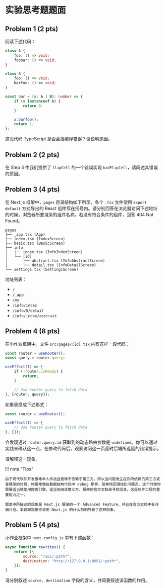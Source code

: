 # 实验思考题题面

## Problem 1 (2 pts)

阅读下述代码：

```typescript
class A {
    foo: () => void;
    foobar: () => void;
}

class B {
    foo: () => void;
    barfoo: () => void;
}

const bar = (x: A | B): number => {
    if (x instanceof A) {
        return 0;
    }

    x.barfoo();
    return 1;
};
```

这段代码 TypeScript 是否会报编译错误？请说明原因。

## Problem 2 (2 pts)

在 Step 3 中我们提供了 `flipCell` 的一个错误实现 `badFlipCell`，请简述其错误的原因。

## Problem 3 (4 pts)

在 Next.js 框架中，`pages` 目录结构如下所示，各个 `.tsx` 文件使用 `export default` 方式导出的 React 组件写在括号内。请分别回答在浏览器访问下述地址的时候，浏览器所要渲染的组件名称。若没有符合条件的组件，回答 404 Not Found。

```text
pages
├── _app.tsx (App)
├── index.tsx (IndexScreen)
├── basic.tsx (BasicScreen)
├── info
│   ├── index.tsx (InfoIndexScreen)
│   └── [id]
│       ├── abstract.tsx (InfoAbstractScreen)
│       └── detail.tsx (InfoDetailScreen)
└── settings.tsx (SettingsScreen)
```

地址列表：

- `/`
- `/_app`
- `/my`
- `/info/index`
- `/info/5/detail`
- `/info/index/abstract`

## Problem 4 (8 pts)

在小作业框架中，文件 `src/pages/[id].tsx` 内有这样一段代码：

```typescript
const router = useRouter();
const query = router.query;

useEffect(() => {
    if (!router.isReady) {
        return;
    }

    // Use router.query to fetch data
}, [router, query]);
```

如果替换成下述形式：

```typescript
const router = useRouter();

useEffect(() => {
    // Use router.query to fetch data
}, []);
```

会发现通过 `router.query.id` 获取到的动态路由参数是 `undefined`。你可以通过实践来确认这一点，在修改代码后，观察访问这一页面时后端所返回的错误提示。

请解释这一现象。

!!! note "Tips"

    由于现代软件开发很难单人作战且极难不依赖于第三方，所以当问题发生在你所依赖的第三方或者框架的时候，你很难像在数据结构代码中 debug 那样，简单地回溯找到问题点。这个时候你需要适当地使用搜索引擎，适当地阅读第三方、框架的官方文档来寻找信息，这是软件工程的重要能力之一。

    题面中所描述的现象是 Next.js 框架的一个 Advanced Feature，并且在官方文档中有详细介绍。本题即需要你说明 Next.js 的什么机制导致了这种现象。

## Problem 5 (4 pts)

小作业框架中 `next.config.js` 中有下述函数：

```javascript
async function rewrites() {
    return [{
        source: "/api/:path*",
        destination: "http://127.0.0.1:8001/:path*",
    }];
}
```

请分别叙述 `source, destination` 字段的含义，并简要叙述该函数的作用。